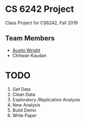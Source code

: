 # CS 6242 Project

Class Project for CS6242, Fall 2019

## Team Members

- [Austin Wright](austinpwright.com)
- Chitwan Kaudan

# TODO

1. Get Data
2. Clean Data
3. Exploratory /Replication Analysis
4. New Analysis
5. Build Demo
6. Write Paper
